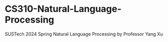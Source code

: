 # CS310-Natural-Language-Processing
SUSTech 2024 Spring Natural Language Processing by Professor Yang Xu
